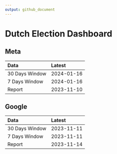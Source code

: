 ```yaml
---
output: github_document
---
```


# Dutch Election Dashboard



## Meta


|Data           |Latest     |
|:--------------|:----------|
|30 Days Window |2024-01-16 |
|7 Days Window  |2024-01-16 |
|Report         |2023-11-10 |

## Google


|Data           |Latest     |
|:--------------|:----------|
|30 Days Window |2023-11-11 |
|7 Days Window  |2023-11-11 |
|Report         |2023-11-14 |
